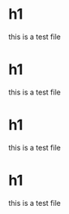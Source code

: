 # h1

this is a test file

# h1

this is a test file
# h1

this is a test file

# h1
this is a test file